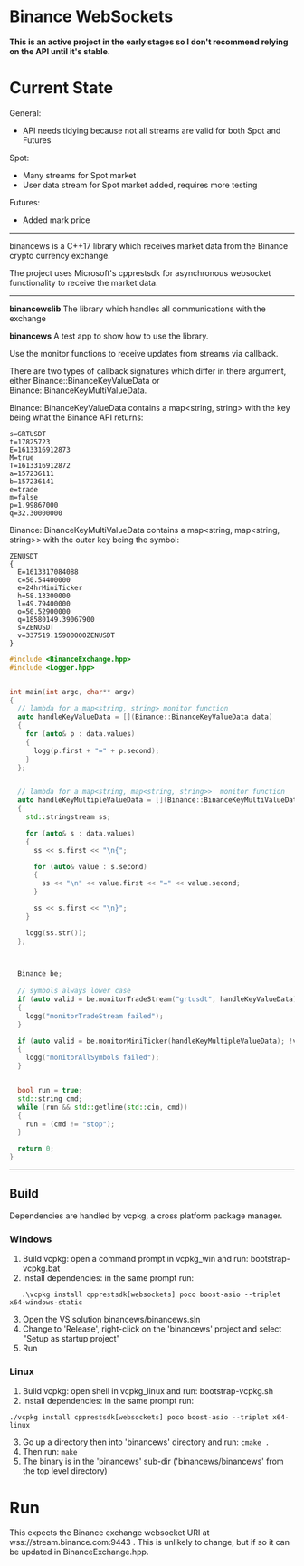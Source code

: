 # Binance WebSockets

**This is an active project in the early stages so I don't recommend relying on the API until it's stable.**


# Current State
General:
- API needs tidying because not all streams are valid for both Spot and Futures

Spot:
- Many streams for Spot market
- User data stream for Spot market added, requires more testing

Futures:
- Added mark price

---

binancews is a C++17 library which receives market data from the Binance crypto currency exchange. 

The project uses Microsoft's cpprestsdk for asynchronous websocket functionality to receive the market data.

---

**binancewslib**
The library which handles all communications with the exchange


**binancews**
A test app to show how to use the library. 

Use the monitor functions to receive updates from streams via callback.

There are two types of callback signatures which differ in there argument, either Binance::BinanceKeyValueData or Binance::BinanceKeyMultiValueData.

Binance::BinanceKeyValueData contains a map<string, string> with the key being what the Binance API returns:

```
s=GRTUSDT
t=17825723
E=1613316912873
M=true
T=1613316912872
a=157236111
b=157236141
e=trade
m=false
p=1.99867000
q=32.30000000
```


Binance::BinanceKeyMultiValueData contains a map<string, map<string, string>> with the outer key being the symbol:

```
ZENUSDT
{
  E=1613317084088
  c=50.54400000
  e=24hrMiniTicker
  h=58.13300000
  l=49.79400000
  o=50.52900000
  q=18580149.39067900
  s=ZENUSDT
  v=337519.15900000ZENUSDT
}
```

```cpp
#include <BinanceExchange.hpp>
#include <Logger.hpp>


int main(int argc, char** argv)
{
  // lambda for a map<string, string> monitor function
  auto handleKeyValueData = [](Binance::BinanceKeyValueData data)
  {
    for (auto& p : data.values)
    {
      logg(p.first + "=" + p.second);
    }
  };


  // lambda for a map<string, map<string, string>>  monitor function
  auto handleKeyMultipleValueData = [](Binance::BinanceKeyMultiValueData data)
  {
    std::stringstream ss;

    for (auto& s : data.values)
    {
      ss << s.first << "\n{";

      for (auto& value : s.second)
      {
        ss << "\n" << value.first << "=" << value.second;
      }

      ss << s.first << "\n}";
    }

    logg(ss.str());
  };


  
  Binance be;
  
  // symbols always lower case
  if (auto valid = be.monitorTradeStream("grtusdt", handleKeyValueData); !valid.isValid())
  {
    logg("monitorTradeStream failed");
  }

  if (auto valid = be.monitorMiniTicker(handleKeyMultipleValueData); !valid.isValid())
  {
    logg("monitorAllSymbols failed");
  }


  bool run = true;
  std::string cmd;
  while (run && std::getline(std::cin, cmd))
  {
    run = (cmd != "stop");
  }

  return 0;
}
```

---

## Build

Dependencies are handled by vcpkg, a cross platform package manager.

### Windows
1. Build vcpkg: open a command prompt in vcpkg_win and run:   bootstrap-vcpkg.bat
2. Install dependencies: in the same prompt run:
```
   .\vcpkg install cpprestsdk[websockets] poco boost-asio --triplet x64-windows-static
```
3. Open the VS solution binancews/binancews.sln
4. Change to 'Release', right-click on the 'binancews' project and select "Setup as startup project"
5. Run


### Linux
1. Build vcpkg: open shell in vcpkg_linux and run:  bootstrap-vcpkg.sh
2. Install dependencies: in the same prompt run:
```
./vcpkg install cpprestsdk[websockets] poco boost-asio --triplet x64-linux
```
3. Go up a directory then into 'binancews' directory and run:   ```cmake .```
4. Then run: ```make```
5. The binary is in the 'binancews' sub-dir ('binancews/binancews' from the top level directory) 


# Run
This expects the Binance exchange websocket URI at wss://stream.binance.com:9443 .
This is unlikely to change, but if so it can be updated in BinanceExchange.hpp.
